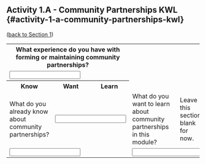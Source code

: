 ## Activity 1.A - Community Partnerships KWL {#activity-1-a-community-partnerships-kwl}

([back to Section 1](../1_introduction/section_1_activities.md))

<table class="table-format2"><tr>
<th colspan="3">What experience do you have with forming or maintaining community partnerships?</th>
</tr>
<tr>
<td colspan="3"><input type="text" colspan="3"></td>
</tr>
<tr>
<th>Know</th>
<th>Want</th>
<th>Learn</th>
</tr>
<tr>
<td>What do you already know about community partnerships? </td>
<td colspan="3"><input type="text"></td>
<td>What do you want to learn about community partnerships in this module?</td>
<td>Leave this section blank for now.</td>
<tr>
<tr>
<td colspan="3"><input type="text"></td>
<td colspan="3"><input type="text"></td>
<tr>

</table>